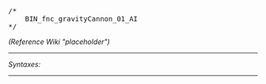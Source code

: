 <pre>/*
	BIN_fnc_gravityCannon_01_AI
*/</pre>
*(Reference Wiki "placeholder")*


---
*Syntaxes:*

<!-- [] call `BIN_fnc_gravityCannon_01_ai`; -->

---
